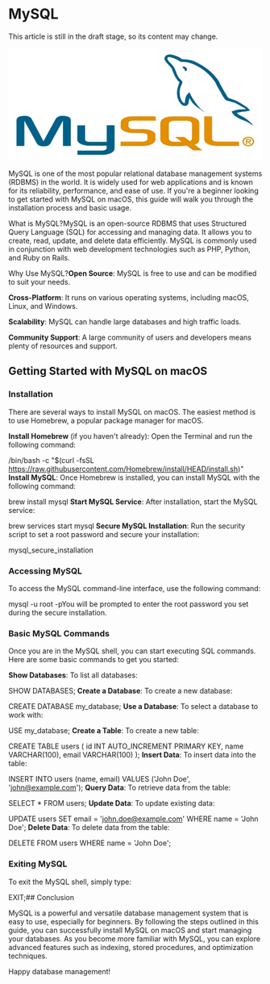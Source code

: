 # MySQL

This article is still in the draft stage, so its content may change.

![](./images/27-MySQL_1.jpeg)

MySQL is one of the most popular relational database management systems (RDBMS) in the world. It is widely used for web applications and is known for its reliability, performance, and ease of use. If you're a beginner looking to get started with MySQL on macOS, this guide will walk you through the installation process and basic usage.

What is MySQL?MySQL is an open-source RDBMS that uses Structured Query Language (SQL) for accessing and managing data. It allows you to create, read, update, and delete data efficiently. MySQL is commonly used in conjunction with web development technologies such as PHP, Python, and Ruby on Rails.

Why Use MySQL?**Open Source**: MySQL is free to use and can be modified to suit your needs.

**Cross-Platform**: It runs on various operating systems, including macOS, Linux, and Windows.

**Scalability**: MySQL can handle large databases and high traffic loads.

**Community Support**: A large community of users and developers means plenty of resources and support.

## Getting Started with MySQL on macOS

### Installation

There are several ways to install MySQL on macOS. The easiest method is to use Homebrew, a popular package manager for macOS.

**Install Homebrew** (if you haven't already): Open the Terminal and run the following command:

/bin/bash -c "$(curl -fsSL https://raw.githubusercontent.com/Homebrew/install/HEAD/install.sh)"
**Install MySQL**: Once Homebrew is installed, you can install MySQL with the following command:

brew install mysql
**Start MySQL Service**: After installation, start the MySQL service:

brew services start mysql
**Secure MySQL Installation**: Run the security script to set a root password and secure your installation:

mysql_secure_installation
### Accessing MySQL

To access the MySQL command-line interface, use the following command:

mysql -u root -pYou will be prompted to enter the root password you set during the secure installation.

### Basic MySQL Commands

Once you are in the MySQL shell, you can start executing SQL commands. Here are some basic commands to get you started:

**Show Databases**: To list all databases:

SHOW DATABASES;
**Create a Database**: To create a new database:

CREATE DATABASE my_database;
**Use a Database**: To select a database to work with:

USE my_database;
**Create a Table**: To create a new table:

CREATE TABLE users ( id INT AUTO_INCREMENT PRIMARY KEY, name VARCHAR(100), email VARCHAR(100) );
**Insert Data**: To insert data into the table:

INSERT INTO users (name, email) VALUES ('John Doe', 'john@example.com');
**Query Data**: To retrieve data from the table:

SELECT * FROM users;
**Update Data**: To update existing data:

UPDATE users SET email = 'john.doe@example.com' WHERE name = 'John Doe';
**Delete Data**: To delete data from the table:

DELETE FROM users WHERE name = 'John Doe';
### Exiting MySQL

To exit the MySQL shell, simply type:

EXIT;## Conclusion

MySQL is a powerful and versatile database management system that is easy to use, especially for beginners. By following the steps outlined in this guide, you can successfully install MySQL on macOS and start managing your databases. As you become more familiar with MySQL, you can explore advanced features such as indexing, stored procedures, and optimization techniques.

Happy database management!
